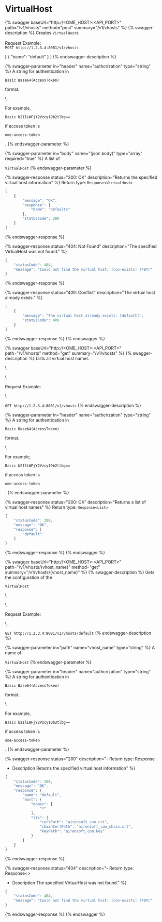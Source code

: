 # VirtualHost

{% swagger baseUrl="http://<OME_HOST>:<API_PORT>" path="/v1/vhosts" method="post" summary="/v1/vhosts" %}
{% swagger-description %}
Creates `VirtualHost`s\
\
Request Example:\
`POST http://1.2.3.4:8081/v1/vhosts`

\[ { "name": "default" } ]
{% endswagger-description %}

{% swagger-parameter in="header" name="authorization" type="string" %}
A string for authentication in 

`Basic Base64(AccessToken)`

 format.

\


For example, 

`Basic b21lLWFjY2Vzcy10b2tlbg==`

 if access token is 

`ome-access-token`

.
{% endswagger-parameter %}

{% swagger-parameter in="body" name="(json body)" type="array" required="true" %}
A list of 

`VirtualHost`
{% endswagger-parameter %}

{% swagger-response status="200: OK" description="Returns the specified virtual host information" %}
Return type: `Response<VirtualHost>`

```javascript
[
	{
		"message": "OK",
		"response": {
			"name": "defaults"
		},
		"statusCode": 200
	}
]
```
{% endswagger-response %}

{% swagger-response status="404: Not Found" description="The specified VirtualHost was not found." %}
```javascript
{
	"statusCode": 404,
	"message": "Could not find the virtual host: [non-exists] (404)"
}
```
{% endswagger-response %}

{% swagger-response status="409: Conflict" description="The virtual host already exists." %}
```javascript
[
	{
		"message": "The virtual host already exists: [default]",
		"statusCode": 409
	}
]
```
{% endswagger-response %}
{% endswagger %}

{% swagger baseUrl="http://<OME_HOST>:<API_PORT>" path="/v1/vhosts" method="get" summary="/v1/vhosts" %}
{% swagger-description %}
Lists all virtual host names

\




\


Request Example:

\




`GET http://1.2.3.4:8081/v1/vhosts`
{% endswagger-description %}

{% swagger-parameter in="header" name="authorization" type="string" %}
A string for authentication in 

`Basic Base64(AccessToken)`

 format.

\


For example, 

`Basic b21lLWFjY2Vzcy10b2tlbg==`

 if access token is 

`ome-access-token`

.
{% endswagger-parameter %}

{% swagger-response status="200: OK" description="Returns a list of virtual host names" %}
Return type: `Response<List>`

```javascript
{
	"statusCode": 200,
	"message": "OK",
	"response": [
		"default"
	]
}
```
{% endswagger-response %}
{% endswagger %}

{% swagger baseUrl="http://<OME_HOST>:<API_PORT>" path="/v1/vhosts/{vhost_name}" method="get" summary="/v1/vhosts/{vhost_name}" %}
{% swagger-description %}
Gets the configuration of the 

`VirtualHost`

\




\


Request Example:

\




`GET http://1.2.3.4:8081/v1/vhosts/default`
{% endswagger-description %}

{% swagger-parameter in="path" name="vhost_name" type="string" %}
A name of 

`VirtualHost`
{% endswagger-parameter %}

{% swagger-parameter in="header" name="authorization" type="string" %}
A string for authentication in 

`Basic Base64(AccessToken)`

 format.

\


For example, 

`Basic b21lLWFjY2Vzcy10b2tlbg==`

 if access token is 

`ome-access-token`

.
{% endswagger-parameter %}

{% swagger-response status="200" description="- Return type: Response<VirtualHost>
- Description
Returns the specified virtual host information" %}
```javascript
{
	"statusCode": 200,
	"message": "OK",
	"response": {
		"name": "default",
		"host": {
			"names": [
				"*"
			],
			"tls": {
				"certPath": "airensoft_com.crt",
				"chainCertPath": "airensoft_com_chain.crt",
				"keyPath": "airensoft_com.key"
			}
		}
	}
}
```
{% endswagger-response %}

{% swagger-response status="404" description="- Return type: Response<>
- Description
The specified VirtualHost was not found." %}
```javascript
{
	"statusCode": 404,
	"message": "Could not find the virtual host: [non-exists] (404)"
}
```
{% endswagger-response %}
{% endswagger %}
